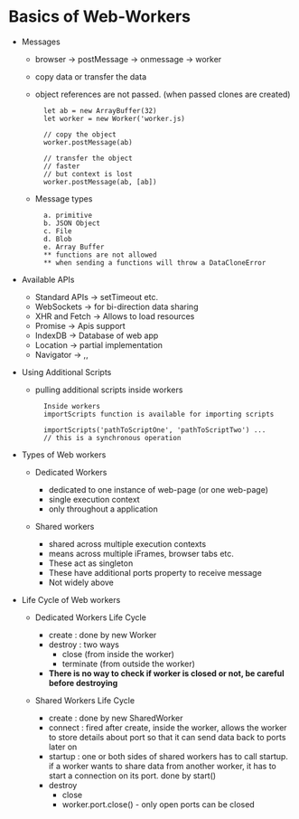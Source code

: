
# Basics of Web-Workers

* Messages
    - browser -> postMessage -> onmessage -> worker
    - copy data or transfer the data
    - object references are not passed. (when passed clones are created)
        
            let ab = new ArrayBuffer(32)
            let worker = new Worker('worker.js)

            // copy the object
            worker.postMessage(ab)

            // transfer the object
            // faster
            // but context is lost
            worker.postMessage(ab, [ab])
    
    - Message types

            a. primitive
            b. JSON Object
            c. File
            d. Blob
            e. Array Buffer
            ** functions are not allowed
            ** when sending a functions will throw a DataCloneError
    

* Available APIs
    - Standard APIs -> setTimeout etc.
    - WebSockets    -> for bi-direction data sharing
    - XHR and Fetch -> Allows to load resources
    - Promise       -> Apis support
    - IndexDB       -> Database of web app
    - Location      -> partial implementation
    - Navigator     -> ,,

* Using Additional Scripts
    - pulling additional scripts inside workers

            Inside workers
            importScripts function is available for importing scripts

            importScripts('pathToScriptOne', 'pathToScriptTwo') ...
            // this is a synchronous operation
     

* Types of Web workers
    - Dedicated Workers
        - dedicated to one instance of web-page (or one web-page)
        - single execution context
        - only throughout a application
    
    - Shared workers
        - shared across multiple execution contexts
        - means across multiple iFrames, browser tabs etc.
        - These act as singleton
        - These have additional ports property to receive message
        - Not widely above


* Life Cycle of Web workers
    - Dedicated Workers Life Cycle
        - create  : done by new Worker
        - destroy : two ways
            - close (from inside the worker)
            - terminate (from outside the worker)
        - <b>There is no way to check if worker is closed or not, be careful before destroying </b>
    
    - Shared Workers Life Cycle
        - create : done by new SharedWorker
        - connect : fired after create, inside the worker, allows the worker to store details about port so that it can send data back to ports later on
        - startup : one or both sides of shared workers has to call startup. if a worker wants to share data from another worker, it has to start a connection on its port.
        done by start()
        - destroy
            - close
            - worker.port.close() - only open ports can be closed
    

